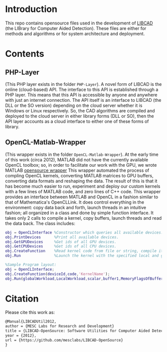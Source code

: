 # Introduction #

This repo contains opensource files used in the development of [LIBCAD](http://libcad.mesclabs.com/) (the LIBrary for Computer
Aided Detection). These files are either for methods and algorithms or for system architecture and
deployment.

# Contents #

## PHP-Layer ##

(This PHP layer exists in the folder `PHP-Layer`). A novel form of LIBCAD is the online
(cloud-based) API. The interface to this API is established through a PHP layer. This means that
this API is accessible by anyone and anywhere with just an internet connection. The API itself is an
interface to LIBCAD (the DLL or the SO version) depending on the cloud server whether it is Windows
or Linux respectively. So, the CAD algorithms are compiled and deployed to the cloud server in
either library forms (DLL or SO), then the API layer accounts as a cloud interface to either one of
these forms of library.

## OpenCL-Matlab-Wrapper ##

(This wrapper exists in the folder `OpenCL-Matlab-Wrapper`). At the early time of this work (circa
2012), MATLAB did not have the currently available OpenCL toolbox; so, in order to facilitate our
work with the GPU, we wrote MATLAB [opensource
wrapper](https://se.mathworks.com/matlabcentral/fileexchange/46826-opencl-matlab-wrapper.) This
wrapper automated the process of compling OpenCL kernels, converting MATLAB matrices to GPU buffers,
converting data formats and reshaping the data. The result of this is that it has become much easier
to run, experiment and deploy our custom kernels with a few lines of MATLAB code, and zero lines of
C++ code. This wrapper provides an interface between MATLAB and OpenCL in a fashion similar to that
of Mathematica's OpenCLLink. It does control everything in the environment: copy data back and
forth, launch threads in an intuitive fashion; all organized in a class and done by simple function
interface. It takes only 2 calls to compile a kernel, copy buffers, launch threads and read the data
back. The class includes:

``` matlab
obj = OpenCLInterface %Constructor which queries all available devices.
obj.PrintDevices      %Print all available devices.
obj.GetGPUDevices     %Get ids of all GPU devices.
obj.GetCPUDevices     %Get ids of all CPU devices.
obj.CreateFunction    %Read kernel code from file or string, compile it and cache it.
obj.Run               %Launch the kernel with the specified local and global workloads, scalars and buffers with their memory flags. Buffers specified as Outputs will contain the result data after execution. 

%Sample Program layout:
obj = OpenCLInterface;
obj.CreateFunction(deviceId,code,'KernelName');
obj.Run(globalWorkload,LocalWorkload,scalar,buffer1,MemoryFlagsOfBuffer1,buffer2,MemoryFlagsOfBuffer2);
```

# Citation #

Please cite this work as:

``` tex
@Manual{LIBCADUtil2012,
author = {MESC Labs for Research and Development}
title = {LIBCAD-OpenSource: Software Utilities for Computer Aided Detection (CAD)},
year = {2012},
url = {https://github.com/mesclabs/LIBCAD-OpenSource}
}
```
